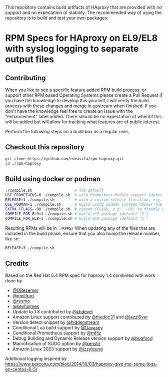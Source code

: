 This repository contains build artifacts of HAproxy that are provided with no
support and no expectation of stability. The recommended way of using the
repository is to build and test your own packages.

# RPM Specs for HAproxy on EL9/EL8 with syslog logging to separate output files

## Contributing

When you like to see a specific feature added RPM build process, or support
other RPM based Operating Systems please create a Pull Request if you have the
knowledge to develop this yourself, I will verify the build process with these
changes and merge in upstream when finished. If you don't have the knowledge
feel free to create an Issue with the "enhancement" label added. There should be
no expectation of when/if this will be added but will allow for tracking what
features are of public interest.

Perform the following steps on a build box as a regular user.

## Checkout this repository

```bash
git clone https://github.com/rdeavila/rpm-haproxy.git 
cd ./rpm-haproxy
```

## Build using docker or podman

```bash
./compile.sh                   # the default
USE_PROMETHEUS=0 ./compile.sh  # with Prometheus Module support (default '1')
RELEASE=1 ./compile.sh         # with a custom release iteration, e.g. '2' (default '1')
USE_PODMAN=1 ./compile.sh      # build using podman instead docker (default '1')
EXTRA_CFLAGS=-O0 ./compile.sh  # custom CFLAGS, e.g. '-O0' to disable optimization for debug
COMPILE_FOR_EL9=1 ./compile.sh # build el9 package (default '1')
COMPILE_FOR_EL8=1 ./compile.sh # build el8 package (default '1')
```

Resulting RPMs will be in `./RPMS/` When updating any of the files that are
included in the build phase, ensure that you also bump the release number, like
so:

```bash
RELEASE=3 ./compile.sh
```

## Credits

Based on the Red Hat 6.4 RPM spec for haproxy 1.4 combined with work done by

- [@DBezemer](https://github.com/DBezemer)
- [@nmilford](https://www.github.com/nmilford)
- [@resmo](https://www.github.com/resmo) 
- [@kevholmes](https://www.github.com/kevholmes)
- Update to 1.8 contributed by [@khdevel](https://github.com/khdevel)
- Amazon Linux support contributed by [@thedoc31](https://github.com/thedoc31)
  and [@jazzl0ver](https://github.com/jazzl0ver)
- Version detect snippet by [@hiddenstream](https://github.com/hiddenstream)
- Conditional Lua build support by [@Davasny](https://github.com/Davasny)
- Conditional Prometheus support by [@mfilz](https://github.com/mfilz)
- Debug Building and Dynamic Release version support by
  [@bugfood](https://github.com/bugfood)
- Macrofication of SUDO option by [@kenstir](https://github.com/kenstir)
- Amazon Linux 2023 support by [@izzyleung](https://github.com/izzyleung)

Additional logging inspired by
https://www.percona.com/blog/2014/10/03/haproxy-give-me-some-logs-on-centos-6-5/
